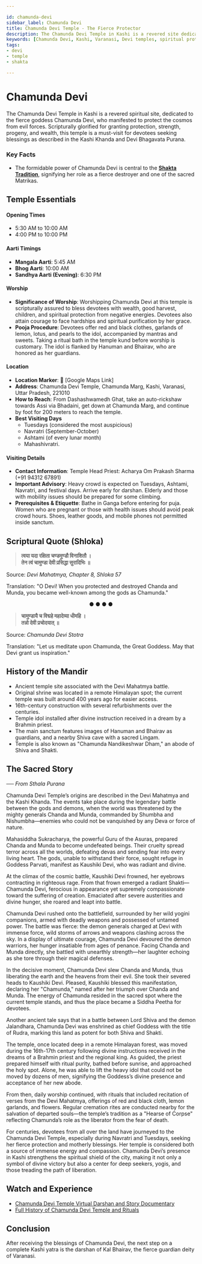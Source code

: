 ```yaml
---

id: chamunda-devi
sidebar_label: Chamunda Devi 
title: Chamunda Devi Temple - The Fierce Protector
description: The Chamunda Devi Temple in Kashi is a revered site dedicated to the fierce goddess Chamunda, known for granting protection, strength, and prosperity.
keywords: [Chamunda Devi, Kashi, Varanasi, Devi temples, spiritual protection]
tags:
- devi
- temple
- shakta

---
```


# Chamunda Devi 

The Chamunda Devi Temple in Kashi is a revered spiritual site, dedicated to the fierce goddess Chamunda Devi, who manifested to protect the cosmos from evil forces. Scripturally glorified for granting protection, strength, progeny, and wealth, this temple is a must-visit for devotees seeking blessings as described in the Kashi Khanda and Devi Bhagavata Purana.

### Key Facts
- The formidable power of Chamunda Devi is central to the **[Shakta Tradition](/temples/tags/shakta-tradition)**, signifying her role as a fierce destroyer and one of the sacred Matrikas.

## Temple Essentials

#### Opening Times

  * 5:30 AM to 10:00 AM
  * 4:00 PM to 10:00 PM

#### Aarti Timings

  * **Mangala Aarti**: 5:45 AM
  * **Bhog Aarti**: 10:00 AM
  * **Sandhya Aarti (Evening)**: 6:30 PM

#### Worship

  * **Significance of Worship**: Worshipping Chamunda Devi at this temple is scripturally assured to bless devotees with wealth, good harvest, children, and spiritual protection from negative energies. Devotees also attain courage to face hardships and spiritual purification by her grace.
  * **Pooja Procedure**: Devotees offer red and black clothes, garlands of lemon, lotus, and pearls to the idol, accompanied by mantras and sweets. Taking a ritual bath in the temple kund before worship is customary. The idol is flanked by Hanuman and Bhairav, who are honored as her guardians.

#### Location

  * **Location Marker**: 📍 [Google Maps Link]
  * **Address**: Chamunda Devi Temple, Chamunda Marg, Kashi, Varanasi, Uttar Pradesh, 221010
  * **How to Reach**: From Dashashwamedh Ghat, take an auto-rickshaw towards Assi via Bhadaini, get down at Chamunda Marg, and continue by foot for 200 meters to reach the temple.
  * **Best Visiting Days**
    -   Tuesdays (considered the most auspicious)
    -   Navratri (September-October)
    -   Ashtami (of every lunar month)
    -   Mahashivratri.

#### Visiting Details

  * **Contact Information**: Temple Head Priest: Acharya Om Prakash Sharma (+91 94312 67891)
  * **Important Advisory**: Heavy crowd is expected on Tuesdays, Ashtami, Navratri, and festival days. Arrive early for darshan. Elderly and those with mobility issues should be prepared for some climbing.
  * **Prerequisites & Etiquette**: Bathe in Ganga before entering for puja. Women who are pregnant or those with health issues should avoid peak crowd hours. Shoes, leather goods, and mobile phones not permitted inside sanctum.

## Scriptural Quote (Shloka)

> **त्वया यदा रक्षिता चण्डमुण्डौ विनाशितौ ।** <br/>
> **तेन त्वं चामुण्डा देवी प्रसिद्धा सुरादिभिः ॥**

Source: *Devi Mahatmya, Chapter 8, Shloka 57*

Translation: "O Devi! When you protected and destroyed Chanda and Munda, you became well-known among the gods as Chamunda."

<div align="center"> ● ● ● ● </div>

> **चामुण्डायै च विद्महे महादेव्या धीमहि ।** <br/>
> **तन्नो देवी प्रचोदयात् ॥**

Source: *Chamunda Devi Stotra*

Translation: "Let us meditate upon Chamunda, the Great Goddess. May that Devi grant us inspiration."

## History of the Mandir

  * Ancient temple site associated with the Devi Mahatmya battle.
  * Original shrine was located in a remote Himalayan spot; the current temple was built around 400 years ago for easier access.
  * 16th-century construction with several refurbishments over the centuries.
  * Temple idol installed after divine instruction received in a dream by a Brahmin priest.
  * The main sanctum features images of Hanuman and Bhairav as guardians, and a nearby Shiva cave with a sacred Lingam.
  * Temple is also known as "Chamunda Nandikeshwar Dham," an abode of Shiva and Shakti.

## The Sacred Story

*── From Sthala Purana*

Chamunda Devi Temple’s origins are described in the Devi Mahatmya and the Kashi Khanda. The events take place during the legendary battle between the gods and demons, when the world was threatened by the mighty generals Chanda and Munda, commanded by Shumbha and Nishumbha—enemies who could not be vanquished by any Deva or force of nature.

Mahasiddha Sukracharya, the powerful Guru of the Asuras, prepared Chanda and Munda to become undefeated beings. Their cruelty spread terror across all the worlds, defeating devas and sending fear into every living heart. The gods, unable to withstand their force, sought refuge in Goddess Parvati, manifest as Kaushiki Devi, who was radiant and divine.

At the climax of the cosmic battle, Kaushiki Devi frowned, her eyebrows contracting in righteous rage. From that frown emerged a radiant Shakti—Chamunda Devi, ferocious in appearance yet supremely compassionate toward the suffering of creation. Emaciated after severe austerities and divine hunger, she roared and leapt into battle.

Chamunda Devi rushed onto the battlefield, surrounded by her wild yogini companions, armed with deadly weapons and possessed of untamed power. The battle was fierce: the demon generals charged at Devi with immense force, wild storms of arrows and weapons clashing across the sky. In a display of ultimate courage, Chamunda Devi devoured the demon warriors, her hunger insatiable from ages of penance. Facing Chanda and Munda directly, she battled with unearthly strength—her laughter echoing as she tore through their magical defenses.

In the decisive moment, Chamunda Devi slew Chanda and Munda, thus liberating the earth and the heavens from their evil. She took their severed heads to Kaushiki Devi. Pleased, Kaushiki blessed this manifestation, declaring her "Chamunda," named after her triumph over Chanda and Munda. The energy of Chamunda resided in the sacred spot where the current temple stands, and thus the place became a Siddha Peetha for devotees.

Another ancient tale says that in a battle between Lord Shiva and the demon Jalandhara, Chamunda Devi was enshrined as chief Goddess with the title of Rudra, marking this land as potent for both Shiva and Shakti.

The temple, once located deep in a remote Himalayan forest, was moved during the 16th-17th century following divine instructions received in the dreams of a Brahmin priest and the regional king. As guided, the priest prepared himself with ritual purity, bathed before sunrise, and approached the holy spot. Alone, he was able to lift the heavy idol that could not be moved by dozens of men, signifying the Goddess’s divine presence and acceptance of her new abode.

From then, daily worship continued, with rituals that included recitation of verses from the Devi Mahatmya, offerings of red and black cloth, lemon garlands, and flowers. Regular cremation rites are conducted nearby for the salvation of departed souls—the temple’s tradition as a "Hearse of Corpse" reflecting Chamunda’s role as the liberator from the fear of death.

For centuries, devotees from all over the land have journeyed to the Chamunda Devi Temple, especially during Navratri and Tuesdays, seeking her fierce protection and motherly blessings. Her temple is considered both a source of immense energy and compassion. Chamunda Devi’s presence in Kashi strengthens the spiritual shield of the city, making it not only a symbol of divine victory but also a center for deep seekers, yogis, and those treading the path of liberation.

## Watch and Experience

  * [Chamunda Devi Temple Virtual Darshan and Story Documentary](https://www.youtube.com/watch?v=R3jXET19GU4)
  * [Full History of Chamunda Devi Temple and Rituals](https://www.youtube.com/watch?v=SEC_Dim9WPU)

## Conclusion

After receiving the blessings of Chamunda Devi, the next step on a complete Kashi yatra is the darshan of Kal Bhairav, the fierce guardian deity of Varanasi.
